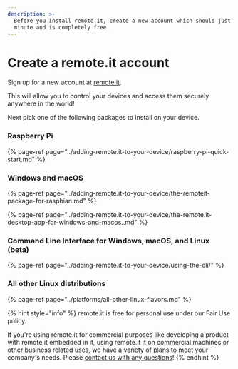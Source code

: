 ```yaml
---
description: >-
  Before you install remote.it, create a new account which should just take a
  minute and is completely free.
---
```


# Create a remote.it account

Sign up for a new account at [remote.it](https://app.remote.it/auth/#/sign-up).

This will allow you to control your devices and access them securely anywhere in the world!

Next pick one of the following packages to install on your device.

### Raspberry Pi

{% page-ref page="../adding-remote.it-to-your-device/raspberry-pi-quick-start.md" %}

### Windows and macOS

{% page-ref page="../adding-remote.it-to-your-device/the-remoteit-package-for-raspbian.md" %}

{% page-ref page="../adding-remote.it-to-your-device/the-remote.it-desktop-app-for-windows-and-macos..md" %}

### Command Line Interface for Windows, macOS, and Linux \(beta\)

{% page-ref page="../adding-remote.it-to-your-device/using-the-cli/" %}

### All other Linux distributions

{% page-ref page="../platforms/all-other-linux-flavors.md" %}

{% hint style="info" %}
remote.it is free for personal use under our Fair Use policy. 

If you're using remote.it for commercial purposes like developing a product with remote.it embedded in it, using remote.it it on commercial machines or other business related uses, we have a variety of plans to meet your company's needs. Please [contact us with any questions](https://remot3it.zendesk.com)!
{% endhint %}

